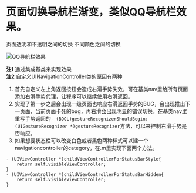 # 页面切换导航栏渐变，类似QQ导航栏效果。
页面透明和不透明之间的切换 不同颜色之间的切换

![QQ导航栏效果](http://ojv3cz63y.bkt.clouddn.com/QQ导航栏效果.gif)

**注1** 通过集成基类来实现效果  
**注2** 自定义UINavigationController类的原因有两种 <br>
1. 首先自定义左上角返回按钮会造成右滑手势失效，可在基类nav里给所有页面添加右滑手势代理，让程序可以继续使用右滑返回。<br>
2. 实现了第一步之后会出现一级页面也响应右滑返回手势的BUG，会出现推出下一页面，当前页面卡死的bug，再右滑会出现明显的错误切换，在基类nav里重写手势返回的`- (BOOL)gestureRecognizerShouldBegin:(UIGestureRecognizer *)gestureRecognizer`方法，可以来控制右滑手势是否响应。<br>
3. 如果想要状态栏可以改变白色或者黑色两种样式可以建一个navigationcontroller的category，在.m里实现下面两个方法。
```
- (UIViewController *)childViewControllerForStatusBarStyle{
    return self.visibleViewController;
}
- (UIViewController *)childViewControllerForStatusBarHidden{
    return self.visibleViewController;
}
```
